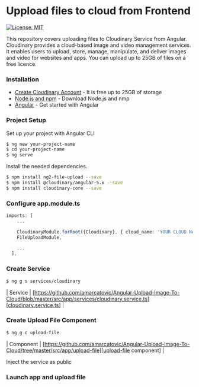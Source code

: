 # Uppload files to cloud from Frontend

[![License: MIT](https://img.shields.io/badge/License-MIT-yellow.svg)](https://opensource.org/licenses/MIT)

This repository covers uploading files to Cloudinary Service from Angular.
Cloudinary provides a cloud-based image and video management services. It enables users to upload, store, manage, manipulate, and deliver images and video for websites and apps. You can upload up to 25GB of files on a free licence.


### Installation
* [Create Cloudinary Account](https://cloudinary.com/) - It is free up to 25GB of storage
* [Node.js and npm](https://www.npmjs.com/get-npm) - Download Node.js and nmp
* [Angular](https://angular.io/guide/setup-local) - Get started with Angular

### Project Setup

Set up your project with Angular CLI

```sh
$ ng new your-project-name
$ cd your-project-name
$ ng serve 
```

Install the needed dependencies.

```sh
$ npm install ng2-file-upload --save
$ npm install @cloudinary/angular-5.x --save
$ npm install cloudinary-core --save
```

### Configure app.module.ts

```typescript
imports: [
    ...

    CloudinaryModule.forRoot({Cloudinary}, { cloud_name: 'YOUR CLOUD NAME', api_key: 'YOUR API KEY', api_secret: 'YOUR API SECRET', upload_preset: 'YOUR PRESET' } as CloudinaryConfiguration),
    FileUploadModule,

    ...
  ],
```

### Create Service

```sh
$ ng g s services/cloudinary
```

| Service | [https://github.com/amarcatovic/Angular-Upload-Image-To-Cloud/blob/master/src/app/services/cloudinary.service.ts][cloudinary.service.ts] |

### Create Upload File Component

```sh
$ ng g c upload-file
```

| Component | [https://github.com/amarcatovic/Angular-Upload-Image-To-Cloud/tree/master/src/app/upload-file][upload-file component] |

Inject the service as public

### Launch app and upload file